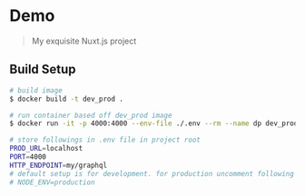 # Demo

> My exquisite Nuxt.js project

## Build Setup

``` bash
# build image
$ docker build -t dev_prod .

# run container based off dev_prod image
$ docker run -it -p 4000:4000 --env-file ./.env --rm --name dp dev_prod

# store followings in .env file in project root
PROD_URL=localhost
PORT=4000
HTTP_ENDPOINT=my/graphql
# default setup is for development. for production uncomment following line
# NODE_ENV=production
